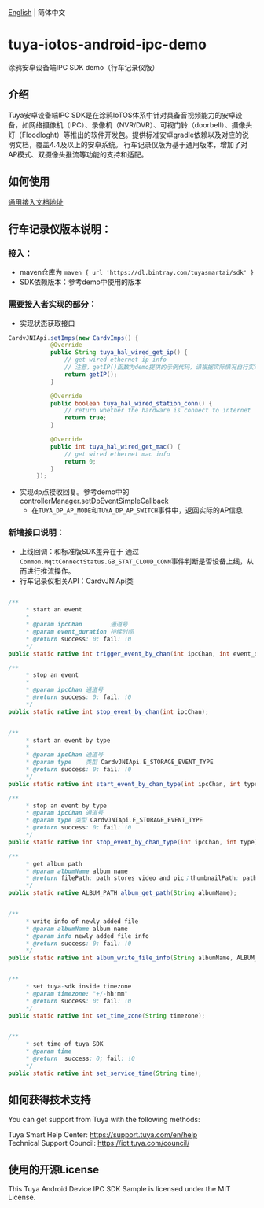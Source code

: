 [English](./README.md) | 简体中文

# tuya-iotos-android-ipc-demo
涂鸦安卓设备端IPC SDK demo（行车记录仪版）

## 介绍

Tuya安卓设备端IPC SDK是在涂鸦IoTOS体系中针对具备音视频能力的安卓设备，如网络摄像机（IPC）、录像机（NVR/DVR）、可视门铃（doorbell）、摄像头灯（Floodloght）等推出的软件开发包。提供标准安卓gradle依赖以及对应的说明文档，覆盖4.4及以上的安卓系统。
行车记录仪版为基于通用版本，增加了对AP模式、双摄像头推流等功能的支持和适配。


## 如何使用
[通用接入文档地址](https://tuyainc.github.io/tuyasmart_android_device_sdk_doc/)

## 行车记录仪版本说明：
### 接入：
* maven仓库为 `maven { url 'https://dl.bintray.com/tuyasmartai/sdk' }`
* SDK依赖版本：参考demo中使用的版本

### 需要接入者实现的部分：
* 实现状态获取接口

```java
CardvJNIApi.setImps(new CardvImps() {
            @Override
            public String tuya_hal_wired_get_ip() {
                // get wired ethernet ip info
                // 注意，getIP()函数为demo提供的示例代码，请根据实际情况自行实现
                return getIP();
            }

            @Override
            public boolean tuya_hal_wired_station_conn() {
                // return whether the hardware is connect to internet
                return true;
            }

            @Override
            public int tuya_hal_wired_get_mac() {
                // get wired ethernet mac info
                return 0;
            }
        });
```

* 实现dp点接收回复。参考demo中的controllerManager.setDpEventSimpleCallback
	* 在`TUYA_DP_AP_MODE`和`TUYA_DP_AP_SWITCH`事件中，返回实际的AP信息

### 新增接口说明：
* 上线回调：和标准版SDK差异在于 通过`Common.MqttConnectStatus.GB_STAT_CLOUD_CONN`事件判断是否设备上线，从而进行推流操作。
* 行车记录仪相关API：CardvJNIApi类

```java

/**
     * start an event
     *
     * @param ipcChan        通道号
     * @param event_duration 持续时间
     * @return success: 0; fail: !0
     */
public static native int trigger_event_by_chan(int ipcChan, int event_duration);

/**
     * stop an event
     *
     * @param ipcChan 通道号
     * @return success: 0; fail: !0
     */
public static native int stop_event_by_chan(int ipcChan);


/**
     * start an event by type
     *
     * @param ipcChan 通道号
     * @param type    类型 CardvJNIApi.E_STORAGE_EVENT_TYPE
     * @return success: 0; fail: !0
     */
public static native int start_event_by_chan_type(int ipcChan, int type);

/**
     * stop an event by type
     * @param ipcChan 通道号
     * @param type 类型 CardvJNIApi.E_STORAGE_EVENT_TYPE
     * @return success: 0; fail: !0
     */
public static native int stop_event_by_chan_type(int ipcChan, int type);

/**
     * get album path
     * @param albumName album name
     * @return filePath: path stores video and pic；thumbnailPath: path stores thumbnail of video and pic
     */
public static native ALBUM_PATH album_get_path(String albumName);


/**
     * write info of newly added file
     * @param albumName album name
     * @param info newly added file info
     * @return success: 0; fail: !0
     */
public static native int album_write_file_info(String albumName, ALBUM_FILE_INFO info);


/**
     * set tuya-sdk inside timezone
     * @param timezone: "+/-hh:mm"
     * @return success: 0; fail: !0
     */
public static native int set_time_zone(String timezone);


/**
     * set time of tuya SDK
     * @param time
     * @return  success: 0; fail: !0
     */
public static native int set_service_time(String time);
```


## 如何获得技术支持
You can get support from Tuya with the following methods:

Tuya Smart Help Center: https://support.tuya.com/en/help  
Technical Support Council: https://iot.tuya.com/council/   

## 使用的开源License
This Tuya Android Device IPC SDK Sample is licensed under the MIT License.

